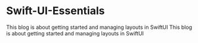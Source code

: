 # Swift-UI-Essentials
This blog is about getting started  and managing layouts in SwiftUI
This blog is about getting started  and managing layouts in SwiftUI


